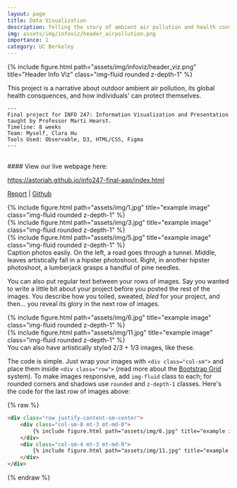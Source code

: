 ```yaml
---
layout: page
title: Data Visualization
description: Telling the story of ambient air pollution and health consequences
img: assets/img/infoviz/header_airpollution.png
importance: 1
category: UC Berkeley
---
```


<div class="row">
    <div class="col-sm mt-3 mt-md-0">
        {% include figure.html path="assets/img/infoviz/header_viz.png" title="Header Info Viz" class="img-fluid rounded z-depth-1" %}
    </div>
</div>

<p class="h5 my-5 text-center">
This project is a narrative about outdoor ambient air pollution, its global health consquences, and how individuals' can protect themselves. 
</p>

    ---
    Final project for INFO 247: Information Visualization and Presentation 
    taught by Professor Marti Hearst.
    Timeline: 8 weeks
    Team: Myself, Clara Hu
    Tools Used: Observable, D3, HTML/CSS, Figma
    ---
<div>
<br>
</div>
#### View our live webpage here:
<p class="h4 py-3 text-center">
<a href="https://astoriah.github.io/info247-final-aap/index.html" target="_blank">https://astoriah.github.io/info247-final-aap/index.html</a>
</p>
<p class="h6 mb-5 text-center">
<a href="https://astoriah.github.io/info247-final-aap/AstoriaHoClaraHu_INFO247_FinalProject_Report.pdf" target="_blank">Report</a>  |  
<a href="https://github.com/astoriah/info247-final-aap" target="_blank">Github</a>
</p>



<!-- <div class="caption">
    This image can also have a caption. It's like magic.
</div> -->

<div class="row">
    <div class="col-sm mt-3 mt-md-0">
        {% include figure.html path="assets/img/1.jpg" title="example image" class="img-fluid rounded z-depth-1" %}
    </div>
    <div class="col-sm mt-3 mt-md-0">
        {% include figure.html path="assets/img/3.jpg" title="example image" class="img-fluid rounded z-depth-1" %}
    </div>
    <div class="col-sm mt-3 mt-md-0">
        {% include figure.html path="assets/img/5.jpg" title="example image" class="img-fluid rounded z-depth-1" %}
    </div>
</div>
<div class="caption">
    Caption photos easily. On the left, a road goes through a tunnel. Middle, leaves artistically fall in a hipster photoshoot. Right, in another hipster photoshoot, a lumberjack grasps a handful of pine needles.
</div>

You can also put regular text between your rows of images.
Say you wanted to write a little bit about your project before you posted the rest of the images.
You describe how you toiled, sweated, *bled* for your project, and then... you reveal its glory in the next row of images.


<div class="row justify-content-sm-center">
    <div class="col-sm-8 mt-3 mt-md-0">
        {% include figure.html path="assets/img/6.jpg" title="example image" class="img-fluid rounded z-depth-1" %}
    </div>
    <div class="col-sm-4 mt-3 mt-md-0">
        {% include figure.html path="assets/img/11.jpg" title="example image" class="img-fluid rounded z-depth-1" %}
    </div>
</div>
<div class="caption">
    You can also have artistically styled 2/3 + 1/3 images, like these.
</div>


The code is simple.
Just wrap your images with `<div class="col-sm">` and place them inside `<div class="row">` (read more about the <a href="https://getbootstrap.com/docs/4.4/layout/grid/">Bootstrap Grid</a> system).
To make images responsive, add `img-fluid` class to each; for rounded corners and shadows use `rounded` and `z-depth-1` classes.
Here's the code for the last row of images above:

{% raw %}
```html
<div class="row justify-content-sm-center">
    <div class="col-sm-8 mt-3 mt-md-0">
        {% include figure.html path="assets/img/6.jpg" title="example image" class="img-fluid rounded z-depth-1" %}
    </div>
    <div class="col-sm-4 mt-3 mt-md-0">
        {% include figure.html path="assets/img/11.jpg" title="example image" class="img-fluid rounded z-depth-1" %}
    </div>
</div>
```
{% endraw %}
